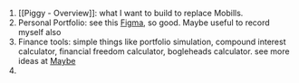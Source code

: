 1. [[Piggy - Overview]]: what I want to build to replace Mobills.
2. Personal Portfolio: see this [Figma](https://www.figma.com/file/wNdVN5rTh0bxy0tyV6wBvf/Portfolio-for-Developers-(Copy)?node-id=862%3A982&t=dynuooVjJr7je4pF-0), so good. Maybe useful to record myself also
3. Finance tools: simple things like portfolio simulation, compound interest calculator, financial freedom calculator, bogleheads calculator. see more ideas at [Maybe](https://maybe.co/tools/vote)
4. 